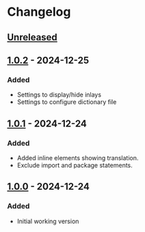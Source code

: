 # Changelog

## [Unreleased]

## [1.0.2] - 2024-12-25

### Added

- Settings to display/hide inlays
- Settings to configure dictionary file

## [1.0.1] - 2024-12-24

### Added

- Added inline elements showing translation.
- Exclude import and package statements.

## [1.0.0] - 2024-12-24

### Added

- Initial working version

[Unreleased]: https://github.com/hpalma/intellij-domain-translator/compare/v1.0.2...HEAD
[1.0.2]: https://github.com/hpalma/intellij-domain-translator/compare/v1.0.1...v1.0.2
[1.0.1]: https://github.com/hpalma/intellij-domain-translator/compare/v1.0.0...v1.0.1
[1.0.0]: https://github.com/hpalma/intellij-domain-translator/commits/v1.0.0
